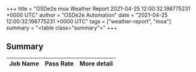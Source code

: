 +++
title = "OSDe2e moa Weather Report 2021-04-25 12:00:32.198775231 +0000 UTC"
author = "OSDe2e Automation"
date = "2021-04-25 12:00:32.198775231 +0000 UTC"
tags = ["weather-report", "moa"]
summary = "<table class=\"summary\"></table>"
+++
## Summary

| Job Name | Pass Rate | More detail |
|----------|-----------|-------------|



